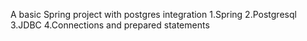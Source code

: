 A basic Spring project with postgres integration
1.Spring
2.Postgresql
3.JDBC
4.Connections and prepared statements
